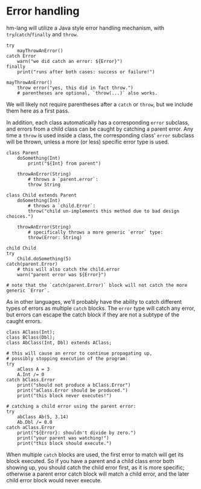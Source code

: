 # Error handling

hm-lang will utilize a Java style error handling mechanism,
with `try`/`catch`/`finally` and `throw`.

```
try
    mayThrowAnError()
catch Error
    warn("we did catch an error: ${Error}")
finally
    print("runs after both cases: success or failure!")

mayThrowAnError()
    throw error("yes, this did in fact throw.")
    # parentheses are optional, `throw(...)` also works.
```

We will likely not require parentheses after a `catch` or `throw`,
but we include them here as a first pass.

In addition, each class automatically has a corresponding `error`
subclass, and errors from a child class can be caught by catching
a parent error.  Any time a `throw` is used inside a class, the
corresponding class' `error` subclass will be thrown, unless a
more (or less) specific error type is used.

```
class Parent
    doSomething(Int)
        print("${Int} from parent")

    throwAnError(String)
        # throws a `parent.error`:
        throw String

class Child extends Parent
    doSomething(Int)
        # throws a `child.Error`:
        throw("child un-implements this method due to bad design choices.")

    throwAnError(String)
        # specifically throws a more generic `error` type:
        throw(Error: String)

child Child
try
    Child.doSomething(5)
catch(parent.Error)
    # this will also catch the child.error
    warn("parent error was ${Error}")

# note that the `catch(parent.Error)` block will not catch the more generic `Error`.
```

As in other languages, we'll probably have the ability to catch
different types of errors as multiple `catch` blocks.  The
`error` type will catch any error, but errors can escape
the catch block if they are not a subtype of the caught errors.

```
class AClass(Int);
class BClass(Dbl);
class AbClass(Int, Dbl) extends AClass;

# this will cause an error to continue propagating up,
# possibly stopping execution of the program:
try
    aClass A = 3
    A.Int /= 0
catch bClass.Error
    print("should not produce a bClass.Error")
    print("aClass.Error should be produced.")
    print("this block never executes!")

# catching a child error using the parent error:
try
    abClass Ab(5, 3.14)
    Ab.Dbl /= 0.0
catch aClass.Error
    print("${Error}: shouldn't divide by zero.")
    print("your parent was watching!")
    print("this block should execute.")
```

When multiple `catch` blocks are used, the first error
to match will get its block executed.  So if you have
a parent and a child class error both showing up, you
should catch the child error first, as it is more specific;
otherwise a parent error catch block will match a child
error, and the later child error block would never
execute.
